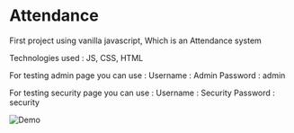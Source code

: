 # Attendance
First project using vanilla javascript, Which is an Attendance system

Technologies used : JS, CSS, HTML

For testing admin page you can use : 
Username : Admin
Password : admin

For testing security page you can use : 
Username : Security
Password : security


![Demo](Attendance.gif)
